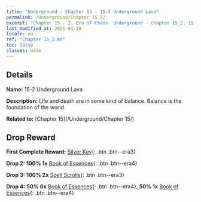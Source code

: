 ```yaml
---
title: "Underground - Chapter 15 - 15-2 Underground Lava"
permalink: /Underground/Chapter 15_2/
excerpt: "Chapter 15 - 2. Era of Chaos  Underground - Chapter 15_2. 15-2 Underground Lava"
last_modified_at: 2021-04-10
locale: en
ref: "Chapter 15_2.md"
toc: false
classes: wide
---
```


## Details

 **Name:** 15-2 Underground Lava

 **Description:** Life and death are in some kind of balance. Balance is the foundation of the world.

 **Related to:** [Chapter 15](/Underground/Chapter 15/)

## Drop Reward

 **First Complete Reward:** [Silver Key](/Items/con_693/){: .btn .btn--era3}

 **Drop 2:** **100% 1x** [Book of Essences](/Items/mat_60/){: .btn .btn--era4}

 **Drop 3:** **100% 2x** [Spell Scrolls](/Items/con_694/){: .btn .btn--era3}

 **Drop 4:** **50% 0x** [Book of Essences](/Items/mat_53/){: .btn .btn--era4}, **50% 1x** [Book of Essences](/Items/mat_53/){: .btn .btn--era4}

